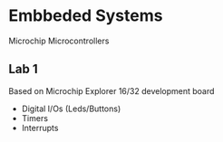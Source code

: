 # Embbeded Systems
Microchip Microcontrollers

## Lab 1
Based on Microchip Explorer 16/32 development board   
- Digital I/Os (Leds/Buttons)
- Timers
- Interrupts
